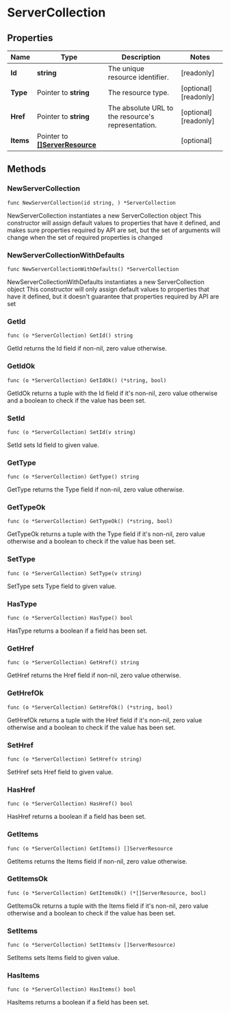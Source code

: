 # ServerCollection

## Properties

|Name | Type | Description | Notes|
|------------ | ------------- | ------------- | -------------|
|**Id** | **string** | The unique resource identifier. | [readonly] |
|**Type** | Pointer to **string** | The resource type. | [optional] [readonly] |
|**Href** | Pointer to **string** | The absolute URL to the resource&#39;s representation. | [optional] [readonly] |
|**Items** | Pointer to [**[]ServerResource**](ServerResource.md) |  | [optional] |

## Methods

### NewServerCollection

`func NewServerCollection(id string, ) *ServerCollection`

NewServerCollection instantiates a new ServerCollection object
This constructor will assign default values to properties that have it defined,
and makes sure properties required by API are set, but the set of arguments
will change when the set of required properties is changed

### NewServerCollectionWithDefaults

`func NewServerCollectionWithDefaults() *ServerCollection`

NewServerCollectionWithDefaults instantiates a new ServerCollection object
This constructor will only assign default values to properties that have it defined,
but it doesn't guarantee that properties required by API are set

### GetId

`func (o *ServerCollection) GetId() string`

GetId returns the Id field if non-nil, zero value otherwise.

### GetIdOk

`func (o *ServerCollection) GetIdOk() (*string, bool)`

GetIdOk returns a tuple with the Id field if it's non-nil, zero value otherwise
and a boolean to check if the value has been set.

### SetId

`func (o *ServerCollection) SetId(v string)`

SetId sets Id field to given value.


### GetType

`func (o *ServerCollection) GetType() string`

GetType returns the Type field if non-nil, zero value otherwise.

### GetTypeOk

`func (o *ServerCollection) GetTypeOk() (*string, bool)`

GetTypeOk returns a tuple with the Type field if it's non-nil, zero value otherwise
and a boolean to check if the value has been set.

### SetType

`func (o *ServerCollection) SetType(v string)`

SetType sets Type field to given value.

### HasType

`func (o *ServerCollection) HasType() bool`

HasType returns a boolean if a field has been set.

### GetHref

`func (o *ServerCollection) GetHref() string`

GetHref returns the Href field if non-nil, zero value otherwise.

### GetHrefOk

`func (o *ServerCollection) GetHrefOk() (*string, bool)`

GetHrefOk returns a tuple with the Href field if it's non-nil, zero value otherwise
and a boolean to check if the value has been set.

### SetHref

`func (o *ServerCollection) SetHref(v string)`

SetHref sets Href field to given value.

### HasHref

`func (o *ServerCollection) HasHref() bool`

HasHref returns a boolean if a field has been set.

### GetItems

`func (o *ServerCollection) GetItems() []ServerResource`

GetItems returns the Items field if non-nil, zero value otherwise.

### GetItemsOk

`func (o *ServerCollection) GetItemsOk() (*[]ServerResource, bool)`

GetItemsOk returns a tuple with the Items field if it's non-nil, zero value otherwise
and a boolean to check if the value has been set.

### SetItems

`func (o *ServerCollection) SetItems(v []ServerResource)`

SetItems sets Items field to given value.

### HasItems

`func (o *ServerCollection) HasItems() bool`

HasItems returns a boolean if a field has been set.


